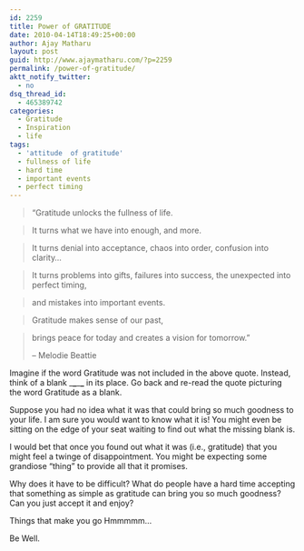 ```yaml
---
id: 2259
title: Power of GRATITUDE
date: 2010-04-14T18:49:25+00:00
author: Ajay Matharu
layout: post
guid: http://www.ajaymatharu.com/?p=2259
permalink: /power-of-gratitude/
aktt_notify_twitter:
  - no
dsq_thread_id:
  - 465389742
categories:
  - Gratitude
  - Inspiration
  - life
tags:
  - 'attitude  of gratitude'
  - fullness of life
  - hard time
  - important events
  - perfect timing
---
```

> &#8220;Gratitude unlocks the fullness of life.
  
> It turns what we have into enough, and more.
  
> It turns denial into acceptance, chaos into order, confusion into clarity&#8230;
  
> It turns problems into gifts, failures into success, the unexpected into perfect timing,
  
> and mistakes into important events.
  
> Gratitude makes sense of our past,
  
> brings peace for today and creates a vision for tomorrow.&#8221;
> 
> &#8211; Melodie Beattie 

Imagine if the word Gratitude was not included in the above quote. Instead, think of a blank \___\___\___\___ in its place. Go back and re-read the quote picturing the word Gratitude as a blank.

Suppose you had no idea what it was that could bring so much goodness to your life. I am sure you would want to know what it is! You might even be sitting on the edge of your seat waiting to find out what the missing blank is.

I would bet that once you found out what it was (i.e., gratitude) that you might feel a twinge of disappointment. You might be expecting some grandiose &#8220;thing&#8221; to provide all that it promises.
  
Why does it have to be difficult? What do people have a hard time accepting that something as simple as gratitude can bring you so much goodness? Can you just accept it and enjoy? 

Things that make you go Hmmmmm&#8230;

Be Well.